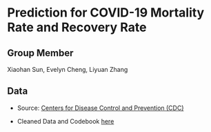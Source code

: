 # Prediction for COVID-19 Mortality Rate and Recovery Rate

## Group Member

Xiaohan Sun, Evelyn Cheng, Liyuan Zhang

## Data

- Source: [Centers for Disease Control and Prevention (CDC)](https://data.cdc.gov/Case-Surveillance/COVID-19-Case-Surveillance-Public-Use-Data-with-Ge/ynhu-f2s2)

- Cleaned Data and Codebook [here](https://github.com/xiaohan-sun/Datamining/tree/main/Final%20Project/data)
